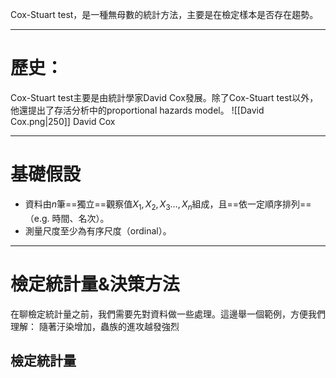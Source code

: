 Cox-Stuart test，是一種無母數的統計方法，主要是在檢定樣本是否存在趨勢。
- - -
# 歷史：
Cox-Stuart test主要是由統計學家David Cox發展。除了Cox-Stuart test以外，他還提出了存活分析中的proportional hazards model。
![[David Cox.png|250]]
David Cox
- - -
# 基礎假設

- 資料由$n$筆==獨立==觀察值$X_1,X_2,X_3\ldots,X_n$組成，且==依一定順序排列==（e.g. 時間、名次）。
- 測量尺度至少為有序尺度（ordinal）。
- - -
# 檢定統計量&決策方法
在聊檢定統計量之前，我們需要先對資料做一些處理。這邊舉一個範例，方便我們理解：
隨著汙染增加，蟲族的進攻越發強烈
## 檢定統計量
